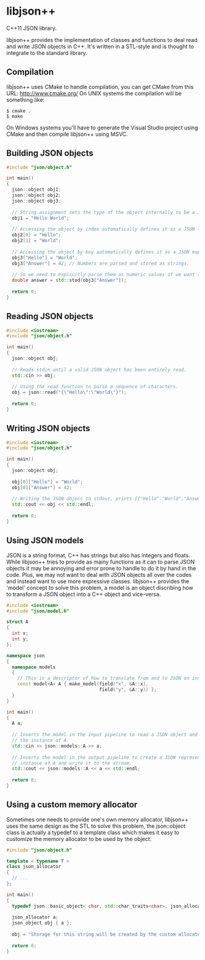 libjson++
=========

C++11 JSON library.

libjson++ provides the implementation of classes and functions to deal read and write JSON objects in C++.
It's written in a STL-style and is thought to integrate to the standard library.

Compilation
-----------

libjson++ uses CMake to handle compilation, you can get CMake from this URL: http://www.cmake.org/
On UNIX systems the compilation will be something like:

    $ cmake .
    $ make

On Windows systems you'll have to generate the Visual Studio project using CMake and then compile libjson++ using MSVC.

Building JSON objects
---------------------

```c++
#include "json/object.h"

int main()
{
  json::object obj1;
  json::object obj2;
  json::object obj3;
  
  // String assignment sets the type of the object internally to be a JSON string.
  obj1 = "Hello World";
  
  // Accessing the object by index automatically defines it as a JSON list.
  obj2[0] = "Hello";
  obj2[1] = "World";
  
  // Accessing the object by key automatically defines it as a JSON map.
  obj3["Hello"] = "World";
  obj3["Answer"] = 42; // Numbers are parsed and stored as strings.
  
  // So we need to explicitly parse them as numeric values if we want to manipulate them.
  double answer = std::stod(obj3["Answer"]);
  
  return 0;
}
```

Reading JSON objects
--------------------

```c++
#include <iostream>
#include "json/object.h"

int main()
{
  json::object obj;
  
  // Reads stdin until a valid JSON object has been entirely read.
  std::cin >> obj;
  
  // Using the read function to parse a sequence of characters.
  obj = json::read("{\"Hello\":\"World\"}");
  
  return 0;
}
```

Writing JSON objects
--------------------

```c++
#include <iostream>
#include "json/object.h"

int main()
{
  json::object obj;
  
  obj[0]["Hello"] = "World";
  obj[0]["Answer"] = 42;
  
  // Writing the JSON object to stdout, prints [{"Hello":"World","Answer":42}]
  std::cout << obj << std::endl;
  
  return 0;
}
```

Using JSON models
-----------------

JSON is a string format, C++ has strings but also has integers and floats.
While libjson++ tries to provide as mainy functions as it can to parse JSON objects it may be annoying and error prone to handle to do it by hand in the code. Plus, we may not want to deal with JSON objects all over the codes and instead want to use more expressive classes.
libjson++ provides the 'model' concept to solve this problem, a model is an object discribing how to transform a JSON object into a C++ object and vice-versa.
```c++
#include <iostream>
#include "json/model.h"

struct A
{
  int x;
  int y;
};

namespace json
{
  namespace models
  {
    // This is a descriptor of how to translate from and to JSON on instances of A.
    const model<A> A { make_model(field("x", &A::x),
                                  field("y", &A::y)) };
  }
}

int main()
{
  A a;
  
  // Inserts the model in the input pipeline to read a JSON object and flush it into
  // the instance of A.
  std::cin >> json::models::A >> a;
  
  // Inserts the model in the output pipeline to create a JSON representation of the
  // instance of A and write it to the stream.
  std::cout << json::models::A << a << std::endl;
  
  return 0;
}
```

Using a custom memory allocator
-------------------------------

Sometimes one needs to provide one's own memory allocator, libjson++ uses the same design as the STL to solve this problem, the json::object class is actually a typedef to a template class which makes it easy to customize the memory allocator to be used by the object.
```c++
#include "json/object.h"

template < typename T >
class json_allocator
{
  // ...
};

int main()
{
  typedef json::basic_object< char, std::char_traits<char>, json_allocator<char> > json_object;
  
  json_allocator a;
  json_object obj { a };
  
  obj = "Storage for this string will be created by the custom allocator";
  
  return 0;
}
```